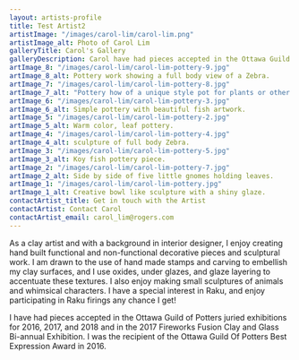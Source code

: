 ```yaml
---
layout: artists-profile
title: Test Artist2
artistImage: "/images/carol-lim/carol-lim.png"
artistImage_alt: Photo of Carol Lim
galleryTitle: Carol's Gallery
galleryDescription: Carol have had pieces accepted in the Ottawa Guild of Potters juried exhibitions for 2016, 2017, and 2018
artImage_8: "/images/carol-lim/carol-lim-pottery-9.jpg"
artImage_8_alt: Pottery work showing a full body view of a Zebra.
artImage_7: "/images/carol-lim/carol-lim-pottery-8.jpg"
artImage_7_alt: "Pottery how of a unique style pot for plants or other items."
artImage_6: "/images/carol-lim/carol-lim-pottery-3.jpg"
artImage_6_alt: Simple pottery with beautiful fish artwork.
artImage_5: "/images/carol-lim/carol-lim-pottery-2.jpg"
artImage_5_alt: Warm color, leaf pottery.
artImage_4: "/images/carol-lim/carol-lim-pottery-4.jpg"
artImage_4_alt: sculpture of full body Zebra.
artImage_3: "/images/carol-lim/carol-lim-pottery-5.jpg"
artImage_3_alt: Koy fish pottery piece.
artImage_2: "/images/carol-lim/carol-lim-pottery-7.jpg"
artImage_2_alt: Side by side of five little gnomes holding leaves.
artImage_1: "/images/carol-lim/carol-lim-pottery.jpg"
artImage_1_alt: Creative bowl like sculpture with a shiny glaze.
contactArtist_title: Get in touch with the Artist
contactArtist: Contact Carol
contactArtist_email: carol_lim@rogers.com
---
```


As a clay artist and with a background in interior designer, I enjoy creating hand built functional and non-functional decorative pieces and sculptural work.  I am drawn to the use of hand made stamps and carving to embellish my clay surfaces, and I use oxides, under glazes, and glaze layering to accentuate these textures.  I also enjoy making small sculptures of animals and whimsical characters. I have a special interest in Raku, and enjoy participating in Raku firings any chance I get!

I have had pieces accepted in the Ottawa Guild of Potters juried exhibitions for 2016, 2017, and 2018 and in the 2017 Fireworks Fusion Clay and Glass Bi-annual Exhibition.  I was the recipient of the Ottawa Guild Of Potters Best Expression Award in 2016.
